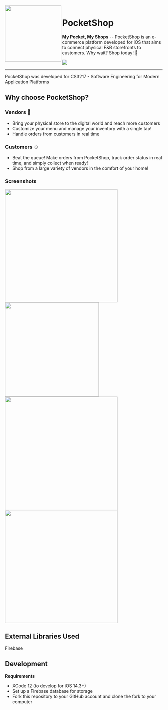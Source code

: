 <img align="left" height="180" width="180" src="https://user-images.githubusercontent.com/35778042/161794190-73c1f692-a910-4d41-8834-260c4e82f712.png">

# PocketShop

**My Pocket, My Shops**
-- PocketShop is an e-commerce platform developed for iOS that aims to connect physical F&B storefronts to customers.
Why wait? Shop today! 🛒

<img src="https://github.com/NUS-PocketShop/PocketShop/workflows/SwiftLint/badge.svg" />

---

PocketShop was developed for CS3217 - Software Engineering for Modern Application Platforms

## Why choose PocketShop?

### Vendors 🏬

- Bring your physical store to the digital world and reach more customers
- Customize your menu and manage your inventory with a single tap!
- Handle orders from customers in real time

### Customers ☺

- Beat the queue! Make orders from PocketShop, track order status in real time, and simply collect when ready!
- Shop from a large variety of vendors in the comfort of your home!

### Screenshots

<img width="360" src="https://user-images.githubusercontent.com/35778042/161794675-c73b1382-fdc1-4b12-9215-1c5ac1b43e1f.png" />
<img width="300" src="https://user-images.githubusercontent.com/35778042/161794630-6c1d81b1-0736-4b55-b19f-1e538554b3b1.png" />
<img width="360" src="https://user-images.githubusercontent.com/9080974/163722092-2f0a7d44-9f23-422e-9a5c-229fd210d987.png" />
<img width="360" src="https://user-images.githubusercontent.com/9080974/163722124-2df036a4-2d4d-4a5e-92d9-59dfe7664d35.png" />

## External Libraries Used
Firebase

## Development
**Requirements**

- XCode 12 (to develop for iOS 14.3+)
- Set up a Firebase database for storage
- Fork this repository to your GitHub account and clone the fork to your computer
